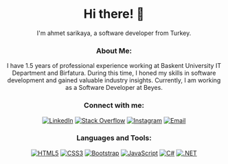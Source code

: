 <h1 align="center">Hi there! 👋</h1>
<p align="center">
  I'm ahmet sarikaya, a software developer from Turkey.
</p>
<h3 align="center">About Me:</h3>
<p align="center">
I have 1.5 years of professional experience working at Baskent University IT Department and Birfatura. During this time, I honed my skills in software development and gained valuable industry insights. Currently, I am working as a Software Developer at Beyes.
</p>
<h3 align="center">Connect with me:</h3>
<p align="center">
  <a href="https://linkedin.com/in/ahmetsarikaya0696" target="_blank"><img src="https://img.shields.io/badge/linkedin-%230077B5.svg?&amp;style=flat-square&amp;logo=linkedin&amp;logoColor=white" alt="LinkedIn"></a>
  <a href="https://stackoverflow.com/users/18330549" target="_blank"><img src="https://img.shields.io/badge/stackoverflow-%23F58025.svg?&amp;style=flat-square&amp;logo=stackoverflow&amp;logoColor=white" alt="Stack Overflow"></a>
  <a href="https://instagram.com/ahmetsarikaya0696" target="_blank"><img src="https://img.shields.io/badge/instagram-%23E4405F.svg?&amp;style=flat-square&amp;logo=instagram&amp;logoColor=white" alt="Instagram"></a>
  <a href="mailto:ahmetsarikaya0696@gmail.com"><img src="https://img.shields.io/badge/email-%23D14836.svg?&amp;style=flat-square&amp;logo=gmail&amp;logoColor=white" alt="Email"></a>
</p>
<h3 align="center">Languages and Tools:</h3>
<p align="center">
  <a href="https://www.w3.org/html/" target="_blank"><img src="https://img.shields.io/badge/html5-%23E34F26.svg?&amp;style=flat-square&amp;logo=html5&amp;logoColor=white" alt="HTML5"></a>
  <a href="https://www.w3schools.com/css/" target="_blank"><img src="https://img.shields.io/badge/css3-%231572B6.svg?&amp;style=flat-square&amp;logo=css3&amp;logoColor=white" alt="CSS3"></a>
  <a href="https://getbootstrap.com" target="_blank"><img src="https://img.shields.io/badge/bootstrap-%23563D7C.svg?&amp;style=flat-square&amp;logo=bootstrap&amp;logoColor=white" alt="Bootstrap"></a>
  <a href="https://developer.mozilla.org/en-US/docs/Web/JavaScript" target="_blank"><img src="https://img.shields.io/badge/javascript-%23323330.svg?&amp;style=flat-square&amp;logo=javascript&amp;logoColor=%23F7DF1E" alt="JavaScript"></a>
  <a href="https://www.w3schools.com/cs/" target="_blank"><img src="https://img.shields.io/badge/c%23-%23239120.svg?&amp;style=flat-square&amp;logo=c-sharp&amp;logoColor=white" alt="C#"></a>
  <a href="https://dotnet.microsoft.com/" target="_blank"><img src="https://img.shields.io/badge/.NET-%235C2D91.svg?&amp;style=flat-square&amp;logo=.net&amp;logoColor=white" alt=".NET"></a>
  <a href="https://www.microsoft.com/en

